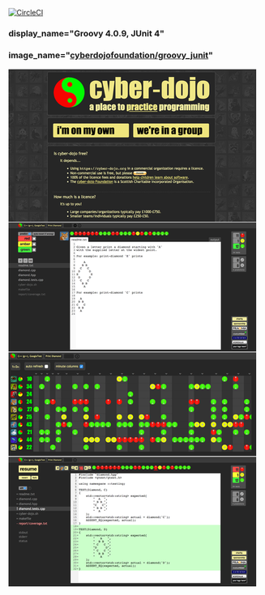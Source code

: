 [![CircleCI](https://circleci.com/gh/cyber-dojo-start-points/groovy-junit.svg?style=svg)](https://circleci.com/gh/cyber-dojo-start-points/groovy-junit)

### display_name="Groovy 4.0.9, JUnit 4"
### image_name="[cyberdojofoundation/groovy_junit](https://hub.docker.com/repository/docker/cyberdojofoundation/groovy_junit)"

![cyber-dojo.org home page](https://github.com/cyber-dojo/cyber-dojo/blob/master/shared/home_page_snapshot.png)
